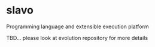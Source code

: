# slavo

Programming language and extensible execution platform

TBD... please look at evolution repository for more details
